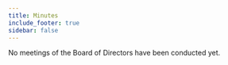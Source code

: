 ```yaml
---
title: Minutes
include_footer: true
sidebar: false
---
```


No meetings of the Board of Directors have been conducted yet.
